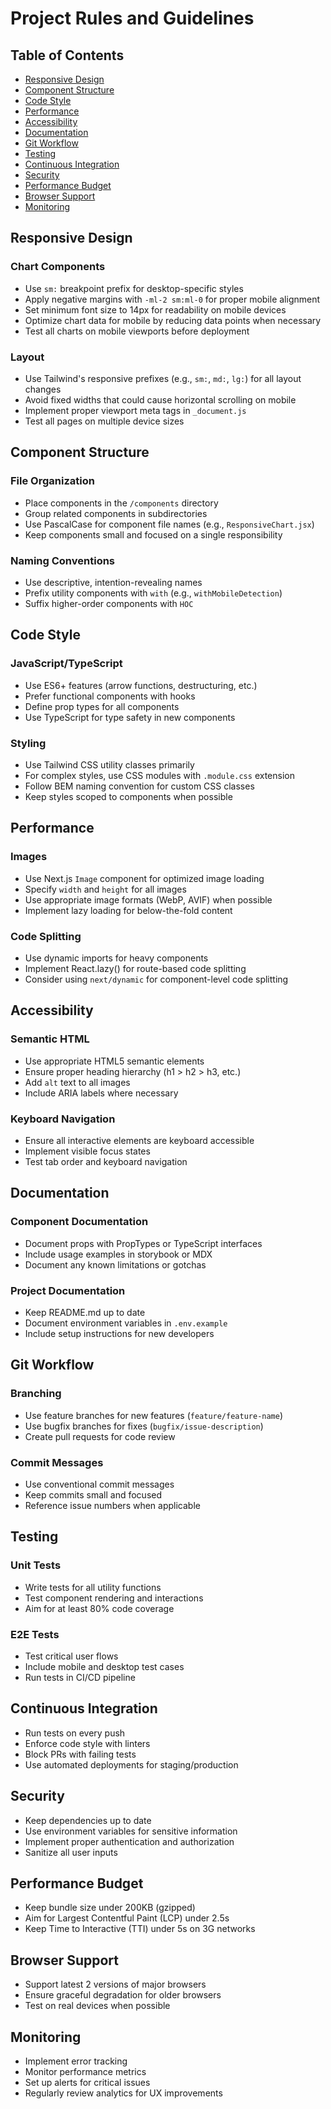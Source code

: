 # Project Rules and Guidelines

## Table of Contents
- [Responsive Design](#responsive-design)
- [Component Structure](#component-structure)
- [Code Style](#code-style)
- [Performance](#performance)
- [Accessibility](#accessibility)
- [Documentation](#documentation)
- [Git Workflow](#git-workflow)
- [Testing](#testing)
- [Continuous Integration](#continuous-integration)
- [Security](#security)
- [Performance Budget](#performance-budget)
- [Browser Support](#browser-support)
- [Monitoring](#monitoring)

## Responsive Design

### Chart Components
- Use `sm:` breakpoint prefix for desktop-specific styles
- Apply negative margins with `-ml-2 sm:ml-0` for proper mobile alignment
- Set minimum font size to 14px for readability on mobile devices
- Optimize chart data for mobile by reducing data points when necessary
- Test all charts on mobile viewports before deployment

### Layout
- Use Tailwind's responsive prefixes (e.g., `sm:`, `md:`, `lg:`) for all layout changes
- Avoid fixed widths that could cause horizontal scrolling on mobile
- Implement proper viewport meta tags in `_document.js`
- Test all pages on multiple device sizes

## Component Structure

### File Organization
- Place components in the `/components` directory
- Group related components in subdirectories
- Use PascalCase for component file names (e.g., `ResponsiveChart.jsx`)
- Keep components small and focused on a single responsibility

### Naming Conventions
- Use descriptive, intention-revealing names
- Prefix utility components with `with` (e.g., `withMobileDetection`)
- Suffix higher-order components with `HOC`

## Code Style

### JavaScript/TypeScript
- Use ES6+ features (arrow functions, destructuring, etc.)
- Prefer functional components with hooks
- Define prop types for all components
- Use TypeScript for type safety in new components

### Styling
- Use Tailwind CSS utility classes primarily
- For complex styles, use CSS modules with `.module.css` extension
- Follow BEM naming convention for custom CSS classes
- Keep styles scoped to components when possible

## Performance

### Images
- Use Next.js `Image` component for optimized image loading
- Specify `width` and `height` for all images
- Use appropriate image formats (WebP, AVIF) when possible
- Implement lazy loading for below-the-fold content

### Code Splitting
- Use dynamic imports for heavy components
- Implement React.lazy() for route-based code splitting
- Consider using `next/dynamic` for component-level code splitting

## Accessibility

### Semantic HTML
- Use appropriate HTML5 semantic elements
- Ensure proper heading hierarchy (h1 > h2 > h3, etc.)
- Add `alt` text to all images
- Include ARIA labels where necessary

### Keyboard Navigation
- Ensure all interactive elements are keyboard accessible
- Implement visible focus states
- Test tab order and keyboard navigation

## Documentation

### Component Documentation
- Document props with PropTypes or TypeScript interfaces
- Include usage examples in storybook or MDX
- Document any known limitations or gotchas

### Project Documentation
- Keep README.md up to date
- Document environment variables in `.env.example`
- Include setup instructions for new developers

## Git Workflow

### Branching
- Use feature branches for new features (`feature/feature-name`)
- Use bugfix branches for fixes (`bugfix/issue-description`)
- Create pull requests for code review

### Commit Messages
- Use conventional commit messages
- Keep commits small and focused
- Reference issue numbers when applicable

## Testing

### Unit Tests
- Write tests for all utility functions
- Test component rendering and interactions
- Aim for at least 80% code coverage

### E2E Tests
- Test critical user flows
- Include mobile and desktop test cases
- Run tests in CI/CD pipeline

## Continuous Integration
- Run tests on every push
- Enforce code style with linters
- Block PRs with failing tests
- Use automated deployments for staging/production

## Security
- Keep dependencies up to date
- Use environment variables for sensitive information
- Implement proper authentication and authorization
- Sanitize all user inputs

## Performance Budget
- Keep bundle size under 200KB (gzipped)
- Aim for Largest Contentful Paint (LCP) under 2.5s
- Keep Time to Interactive (TTI) under 5s on 3G networks

## Browser Support
- Support latest 2 versions of major browsers
- Ensure graceful degradation for older browsers
- Test on real devices when possible

## Monitoring
- Implement error tracking
- Monitor performance metrics
- Set up alerts for critical issues
- Regularly review analytics for UX improvements
